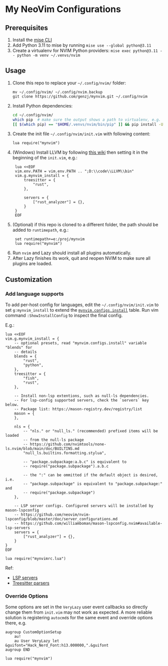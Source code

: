 # My NeoVim Configurations

## Prerequisites

1. Install the [mise CLI](https://mise.jdx.dev/getting-started.html#_1-install-mise-cli)
1. Add Python 3.11 to mise by running `mise use --global python@3.11`
1. Create a virtualenv for NVIM Python providers: `mise exec python@3.11 -- python -m venv ~/.venvs/nvim`


## Usage

1. Clone this repo to replace your `~/.config/nvim/` folder:
    ```shell
    mv ~/.config/nvim/ ~/.config/nvim.backup
    git clone https://github.com/genzj/mynvim.git ~/.config/nvim
    ```
1. Install Python dependencies:
    ```sh
    cd ~/.config/nvim/
    which pip  # make sure the output shows a path to virtualenv, e.g. ~/.venvs/nvim/bin/pip
    [[ $(which pip) == "$HOME/.venvs/nvim/bin/pip" ]] && pip install -U -r requirements.txt
    ```
1. Create the init file `~/.config/nvim/init.vim` with following content:
    ```vimscript
    lua require("mynvim")
    ```
1. (Windows) Install LLVM by following [this
   wiki](https://github.com/nvim-treesitter/nvim-treesitter/wiki/Windows-support#llvm-clang)
   then setting it in the beginning of the `init.vim`, e.g.:
   ```vimscript
    lua <<EOF
    vim.env.PATH = vim.env.PATH .. ";D:\\code\\LLVM\\bin"
    vim.g.mynvim_install = {
        treesitter = {
            "rust",
        },

        servers = {
            ["rust_analyzer"] = {},
        }
    }
    EOF
   ```
1. (Optional) if this repo is cloned to a different folder, the path should be
   added to `runtimepath`, e.g.:
   ```vimscript
    set runtimepath+=e:/proj/mynvim
    lua require("mynvim")
   ```
1. Run `nvim` and Lazy should install all plugins automatically.
1. After Lazy finishes its work, quit and reopen NVIM to make sure all plugins are loaded.

## Customization

### Add language supports

To add per-host config for languages, edit the `~/.config/nvim/init.vim` to set
`g:mynvim_install` to extend the
[`mynvim.configs.install`](https://github.com/genzj/mynvim/blob/main/lua/mynvim/configs/install.lua)
table. Run vim command `:ShowInstallConfig` to inspect the final config.

E.g.:

```vimscript
lua <<EOF
vim.g.mynvim_install = {
    -- optional presets, read "mynvim.configs.install" variable "blends" for
    -- details
    blends = {
        "rust",
        "python",
    },
    treesitter = {
        "fish",
        "rust",
    },

    -- Install non-lsp extentions, such as null-ls dependencies.
    -- For lsp-config supported servers, check the `servers` key below.
    -- Package list: https://mason-registry.dev/registry/list
    mason = {
    },

    nls = {
        -- "nls." or "null_ls." (recommended) prefixed items will be loaded
        -- from the null-ls package
        -- https://github.com/nvimtools/none-ls.nvim/blob/main/doc/BUILTINS.md
        "null_ls.builtins.formatting.stylua",

        -- "package.subpackage:a.b.c" is equivalent to
        -- require("package.subpackage").a.b.c

        -- the ":" can be ommitted if the default object is desired, i.e.
        -- "package.subpackage" is equivalent to "package.subpackage:" and
        -- require("package.subpackage")
    },

    -- LSP server configs. Configured servers will be installed by mason-lspconfig
    -- https://github.com/neovim/nvim-lspconfig/blob/master/doc/server_configurations.md
    -- https://github.com/williamboman/mason-lspconfig.nvim#available-lsp-servers
    servers = {
        ["rust_analyzer"] = {},
    }
}
EOF

lua require("mynvimrc.lua")
```

Ref:

- [LSP servers](https://github.com/neovim/nvim-lspconfig/blob/master/doc/server_configurations.md)
- [Treesitter parsers](https://github.com/nvim-treesitter/nvim-treesitter#supported-languages)

### Override Options

Some options are set in the `VeryLazy` user event callbacks so directly change
them from `init.vim` may not work as expected. A more reliable solution is
registering `autocmd`s for the same event and override options there, e.g.

```vimscript
augroup CustomOptionSetup
    au!
    au User VeryLazy let &guifont="Hack_Nerd_Font:h13.000000,".&guifont
augroup END

lua require("mynvim")
```

